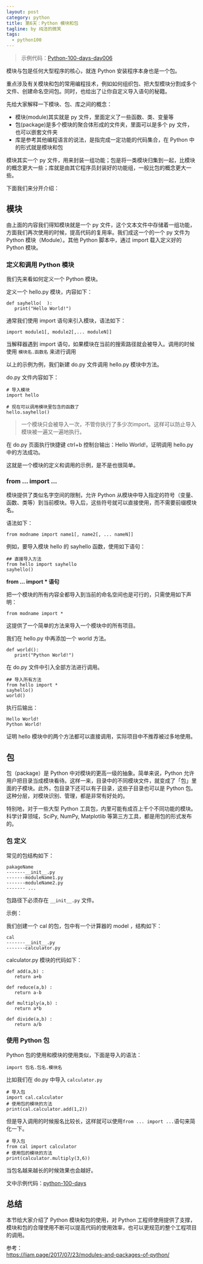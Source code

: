 ```yaml
---
layout: post
category: python
title: 第6天：Python 模块和包
tagline: by 纯洁的微笑
tags: 
  - python100
---
```



> 示例代码：[Python-100-days-day006](https://github.com/JustDoPython/python-100-day/tree/master/day-006)



模块与包是任何大型程序的核心，就连 Python 安装程序本身也是一个包。

重点涉及有关模块和包的常用编程技术，例如如何组织包、把大型模块分割成多个文件、创建命名空间包。同时，也给出了让你自定义导入语句的秘籍。

<!--more-->

先给大家解释一下模块、包、库之间的概念：

- 模块(module)其实就是 py 文件，里面定义了一些函数、类、变量等
- 包(package)是多个模块的聚合体形成的文件夹，里面可以是多个 py 文件，也可以嵌套文件夹
- 库是参考其他编程语言的说法，是指完成一定功能的代码集合，在 Python 中的形式就是模块和包

模块其实一个 py 文件，用来封装一组功能；包是将一类模块归集到一起，比模块的概念更大一些；库就是由其它程序员封装好的功能组，一般比包的概念更大一些。

下面我们来分开介绍：

## 模块

由上面的内容我们得知模块就是一个 py 文件，这个文本文件中存储着一组功能，方面我们再次使用的时候，提高代码的复用率。我们成这一个的一个 py 文件为  Python 模块（Module）。其他 Python 脚本中，通过 import 载入定义好的 Python 模块。

### 定义和调用 Python 模块

我们先来看如何定义一个 Python 模块。

定义一个 hello.py 模块，内容如下：

```
def sayhello(  ):
   print("Hello World!")
```


通常我们使用 import 语句来引入模块，语法如下：

```
import module1[, module2[,... moduleN]]
```

当解释器遇到 import 语句，如果模块在当前的搜索路径就会被导入。调用的时候使用 `模块名.函数名` 来进行调用

以上的示例为例，我们新建 do.py 文件调用 hello.py 模块中方法。

do.py 文件内容如下：

```
# 导入模块
import hello
 
# 现在可以调用模块里包含的函数了
hello.sayhello()
```

> 一个模块只会被导入一次，不管你执行了多少次import。这样可以防止导入模块被一遍又一遍地执行。

在 do.py 页面执行快捷键 ctrl+b 控制台输出：Hello World!，证明调用 hello.py 中的方法成功。

这就是一个模块的定义和调用的示例，是不是也很简单。

### from ... import ...

模块提供了类似名字空间的限制，允许 Python 从模块中导入指定的符号（变量、函数、类等）到当前模块。导入后，这些符号就可以直接使用，而不需要前缀模块名。

语法如下：

```
from modname import name1[, name2[, ... nameN]]
```

例如，要导入模块 hello 的 sayhello 函数，使用如下语句：

```
## 直接导入方法
from hello import sayhello
sayhello()
```

**from … import * 语句**

把一个模块的所有内容全都导入到当前的命名空间也是可行的，只需使用如下声明：

```
from modname import *
```

这提供了一个简单的方法来导入一个模块中的所有项目。

我们在 hello.py 中再添加一个 world 方法。

```
def world():
   print("Python World!")
```

在 do.py 文件中引入全部方法进行调用。

```
## 导入所有方法
from hello import *
sayhello()
world()
```

执行后输出：

```
Hello World!
Python World!
```

证明 hello 模块中的两个方法都可以直接调用，实际项目中不推荐被过多地使用。

## 包

包（package）是 Python 中对模块的更高一级的抽象。简单来说，Python 允许用户把目录当成模块看待。这样一来，目录中的不同模块文件，就变成了「包」里面的子模块。此外，包目录下还可以有子目录，这些子目录也可以是 Python 包。这种分层，对模块识别、管理，都是非常有好处的。

特别地，对于一些大型 Python 工具包，内里可能有成百上千个不同功能的模块。科学计算领域，SciPy, NumPy, Matplotlib 等第三方工具，都是用包的形式发布的。

### 包 定义

常见的包结构如下：

```
pakageName
-------__init__.py 
-------moduleName1.py
-------moduleName2.py
------- ...
```

包路径下必须存在 `__init__.py` 文件。

示例：

我们创建一个 cal 的包，包中有一个计算器的 model ，结构如下：

```
cal
-------__init__.py 
-------calculator.py
```

calculator.py 模块的代码如下：

```
def add(a,b) :
   return a+b

def reduce(a,b) :
   return a-b

def multiply(a,b) :
   return a*b

def divide(a,b) :
   return a/b
```

### 使用 Python 包

Python 包的使用和模块的使用类似，下面是导入的语法：

```
import 包名.包名.模块名
```

比如我们在 do.py 中导入 `calculator.py`

```
# 导入包
import cal.calculator
# 使用包的模块的方法
print(cal.calculator.add(1,2))
```

但是导入调用的时候报名比较长，这样就可以使用`from ... import ...`语句来简化一下。

```
# 导入包
from cal import calculator
# 使用包的模块的方法
print(calculator.multiply(3,6))
```

当包名越来越长的时候效果也会越好。

文中示例代码：[python-100-days](https://github.com/JustDoPython/python-100-day)


## 总结

本节给大家介绍了 Python  模块和包的使用，对 Python 工程师使用提供了支撑，模块和包的合理使用不断可以提高代码的使用效率，也可以更规范的整个工程项目的调用。

参考：    
https://liam.page/2017/07/23/modules-and-packages-of-python/  
